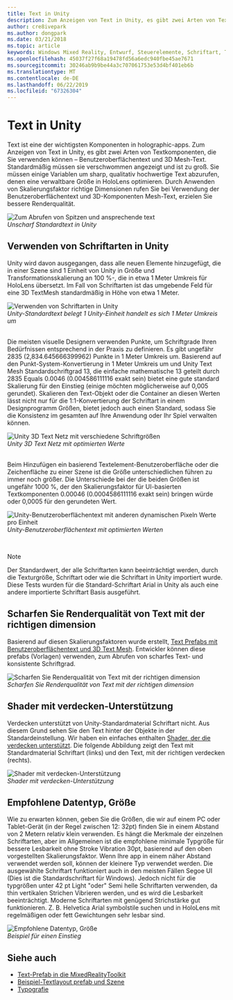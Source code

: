 ```yaml
---
title: Text in Unity
description: Zum Anzeigen von Text in Unity, es gibt zwei Arten von Textkomponenten, die Sie verwenden können – Benutzeroberflächentext und 3D Mesh-Text.
author: cre8ivepark
ms.author: dongpark
ms.date: 03/21/2018
ms.topic: article
keywords: Windows Mixed Reality, Entwurf, Steuerelemente, Schriftart, Typografie, Benutzeroberfläche, Ux
ms.openlocfilehash: 45037f27f68a19478fd56a6edc940fbe45ae7671
ms.sourcegitcommit: 30246ab9b9be44a3c707061753e53d4bf401eb6b
ms.translationtype: MT
ms.contentlocale: de-DE
ms.lasthandoff: 06/22/2019
ms.locfileid: "67326304"
---
```

# <a name="text-in-unity"></a>Text in Unity

Text ist eine der wichtigsten Komponenten in holographic-apps. Zum Anzeigen von Text in Unity, es gibt zwei Arten von Textkomponenten, die Sie verwenden können – Benutzeroberflächentext und 3D Mesh-Text. Standardmäßig müssen sie verschwommen angezeigt und ist zu groß. Sie müssen einige Variablen um sharp, qualitativ hochwertige Text abzurufen, denen eine verwaltbare Größe in HoloLens optimieren. Durch Anwenden von Skalierungsfaktor richtige Dimensionen rufen Sie bei Verwendung der Benutzeroberflächentext und 3D-Komponenten Mesh-Text, erzielen Sie bessere Renderqualität.

![Zum Abrufen von Spitzen und ansprechende text](images/hug-text-02-640px.png)<br>
*Unscharf Standardtext in Unity*

## <a name="working-with-fonts-in-unity"></a>Verwenden von Schriftarten in Unity

Unity wird davon ausgegangen, dass alle neuen Elemente hinzugefügt, die in einer Szene sind 1 Einheit von Unity in Größe und Transformationsskalierung an 100 %-, die in etwa 1 Meter Umkreis für HoloLens übersetzt. Im Fall von Schriftarten ist das umgebende Feld für eine 3D TextMesh standardmäßig in Höhe von etwa 1 Meter.

![Verwenden von Schriftarten in Unity](images/640px-hug-text-03.png)<br>
*Unity-Standardtext belegt 1 Unity-Einheit handelt es sich 1 Meter Umkreis um*

<br>
Die meisten visuelle Designern verwenden Punkte, um Schriftgrade Ihren Bedürfnissen entsprechend in der Praxis zu definieren. Es gibt ungefähr 2835 (2,834.645666399962) Punkte in 1 Meter Umkreis um. Basierend auf den Punkt-System-Konvertierung in 1 Meter Umkreis um und Unity Text Mesh Standardschriftgrad 13, die einfache mathematische 13 geteilt durch 2835 Equals 0.0046 (0.004586111116 exakt sein) bietet eine gute standard Skalierung für den Einstieg (einige möchten möglicherweise auf 0,005 gerundet). Skalieren den Text-Objekt oder die Container an diesen Werten lässt nicht nur für die 1:1-Konvertierung der Schriftart in einem Designprogramm Größen, bietet jedoch auch einen Standard, sodass Sie die Konsistenz im gesamten auf Ihre Anwendung oder Ihr Spiel verwalten können.

![Unity 3D Text Netz mit verschiedene Schriftgrößen](images/hug-text-05-1000px.png)<br>
*Unity 3D Text Netz mit optimierten Werte*

<br>
Beim Hinzufügen ein basierend Textelement-Benutzeroberfläche oder die Zeichenfläche zu einer Szene ist die Größe unterschiedlichen führen zu immer noch größer. Die Unterschiede bei der die beiden Größen ist ungefähr 1000 %, der den Skalierungsfaktor für UI-basierten Textkomponenten 0.00046 (0.0004586111116 exakt sein) bringen würde oder 0,0005 für den gerundeten Wert.

![Unity-Benutzeroberflächentext mit anderen dynamischen Pixeln Werte pro Einheit](images/hug-text-04-1000px.png)<br>
*Unity-Benutzeroberflächentext mit optimierten Werten*

<br>

>[!NOTE]
>Der Standardwert, der alle Schriftarten kann beeinträchtigt werden, durch die Texturgröße, Schriftart oder wie die Schriftart in Unity importiert wurde. Diese Tests wurden für die Standard-Schriftart Arial in Unity als auch eine andere importierte Schriftart Basis ausgeführt.

## <a name="sharp-text-rendering-quality-with-proper-dimension"></a>Scharfen Sie Renderqualität von Text mit der richtigen dimension

Basierend auf diesen Skalierungsfaktoren wurde erstellt, [Text Prefabs mit Benutzeroberflächentext und 3D Text Mesh](https://github.com/microsoft/MixedRealityToolkit-Unity/tree/mrtk_development/Assets/MixedRealityToolkit.SDK/StandardAssets/Prefabs/Text). Entwickler können diese prefabs (Vorlagen) verwenden, zum Abrufen von scharfes Text- und konsistente Schriftgrad.

![Scharfen Sie Renderqualität von Text mit der richtigen dimension](images/hug-text-06-1000px.png)<br>
*Scharfen Sie Renderqualität von Text mit der richtigen dimension*

## <a name="shader-with-occlusion-support"></a>Shader mit verdecken-Unterstützung

Verdecken unterstützt von Unity-Standardmaterial Schriftart nicht. Aus diesem Grund sehen Sie den Text hinter der Objekte in der Standardeinstellung. Wir haben ein einfaches enthalten [Shader, der die verdecken unterstützt](https://github.com/Microsoft/MixedRealityToolkit-Unity/tree/htk_release/Assets/HoloToolkit/UX/Shaders). Die folgende Abbildung zeigt den Text mit Standardmaterial Schriftart (links) und den Text, mit der richtigen verdecken (rechts).

![Shader mit verdecken-Unterstützung](images/hug-text-07-1000px.png)<br>
*Shader mit verdecken-Unterstützung*

## <a name="recommended-type-size"></a>Empfohlene Datentyp, Größe

Wie zu erwarten können, geben Sie die Größen, die wir auf einem PC oder Tablet-Gerät (in der Regel zwischen 12: 32pt) finden Sie in einem Abstand von 2 Metern relativ klein verwenden. Es hängt die Merkmale der einzelnen Schriftarten, aber im Allgemeinen ist die empfohlene minimale Typgröße für bessere Lesbarkeit ohne Stroke Vibration 30pt, basierend auf den oben vorgestellten Skalierungsfaktor. Wenn Ihre app in einem näher Abstand verwendet werden soll, können der kleinere Typ verwendet werden. Die ausgewählte Schriftart funktioniert auch in den meisten Fällen Segoe UI (Dies ist die Standardschriftart für Windows). Jedoch nicht für die typgrößen unter 42 pt Light "oder" Semi helle Schriftarten verwenden, da thin vertikalen Strichen Vibrieren werden, und es wird die Lesbarkeit beeinträchtigt. Moderne Schriftarten mit genügend Strichstärke gut funktionieren. Z. B. Helvetica Arial symbolstile suchen und in HoloLens mit regelmäßigen oder fett Gewichtungen sehr lesbar sind.

![Empfohlene Datentyp, Größe](images/hug-text-08-1000px.png)<br>
*Beispiel für einen Einstieg*

## <a name="see-also"></a>Siehe auch

* [Text-Prefab in die MixedRealityToolkit](https://github.com/Microsoft/MixedRealityToolkit-Unity/tree/htk_release/Assets/HoloToolkit/UX/Prefabs)
* [Beispiel-Textlayout prefab und Szene](https://github.com/Microsoft/MixedRealityToolkit-Unity/tree/htk_release/Assets/HoloToolkit-Examples/UX/Scenes)
* [Typografie](typography.md)

 
